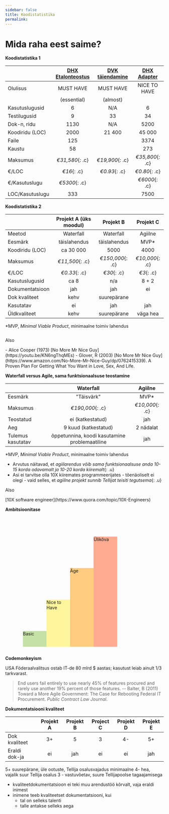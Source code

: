 ```yaml
---
sidebar: false
title: Koodistatistika
permalink: 
---
```


# Mida raha eest saime?

__Koodistatistika 1__

|    | [DHX Etalonteostus](https://github.com/e-gov/DHX-etalon) | [DVK täiendamine](https://github.com/e-gov/DVK) | [DHX Adapter](https://github.com/e-gov/DHX-adapter) |
|----------------|:-----------:|:----------:|:------------:|
| Olulisus       | MUST HAVE   | MUST HAVE  | NICE TO HAVE |
|                | (essential) | (almost) | |              |
| Kasutuslugusid | 6           | N/A        | 6            |
| Testilugusid   | 9           | 33         | 34           |
| Dok-n, ridu    | 1130        | N/A        | 5200         |
| Koodiridu (LOC)| 2000        | 21 400     | 45 000       |
| Faile          | 125         |            | 3374         |
| Kaustu         | 58          |            | 273          |
| Maksumus       | *€31,580*{: .c}  | *€19,900*{: .c} | *€35,800*{: .c}  |
| €/LOC          | *€16*{: .c} | *€0.93*{: .c} | *€0.80*{: .c} |
| €/Kasutuslugu  | *€5300*{: .c} |            | *€6000*{: .c} |
| LOC/Kasutuslugu| 333         |            | 7500         |

__Koodistatistika 2__

|                | Projekt A (üks moodul) | Projekt B   | Projekt C |
|----------------|:----------------------:|:-----------:|:---------:|
| Meetod         | Waterfall              | Waterfall   | Agiilne   |
| Eesmärk        | täislahendus           | täislahendus| MVP*      |
| Koodiridu (LOC)| ca 30 000              | 5000        | 4000      |
| Maksumus       | *€11,500*{: .c}        | *€150,000*{: .c} | *€10,000*{: .c} |
| €/LOC          | *€0.33*{: .c}          | *€30*{: .c} | *€3*{: .c}|
| Kasutuslugusid | ca 8                   | n/a         | 8 + 2     |
| Dokumentatsioon| jah                    | jah         | ei        |
| Dok kvaliteet  | kehv                   | suurepärane |           |
| Kasutatav      | ei                     | jah         | jah       |
| Üldkvaliteet   | kehv                   | suurepärane | väga hea  |

*MVP, _Minimal Viable Product_, minimaalne toimiv lahendus

<p class='tags' style='margin-top: 2em;'>Also</p>
- Alice Cooper (1973) [No More Mr Nice Guy](https://youtu.be/KN6ngThqMEs)
- Glover, R (2003) [No More Mr Nice Guy](https://www.amazon.com/No-More-Mr-Nice-Guy/dp/0762415339). A Proven Plan For Getting What You Want in Love, Sex, And Life.

__Waterfall versus Agile, sama funktsionaalsuse teostamine__

|           |  Waterfall | Agiilne |
|-----------|:----------:|:-------:|
| Eesmärk   | "Täisvärk" | MVP* |
| Maksumus | *€190,000*{: .c} | *€10,000*{: .c} |
| Teostatud | ei (katkestatud) | jah |
| Aeg | 9 kuud (katkestatud) | 2 nädalat |
| Tulemus kasutatav | õppetunnina, koodi kasutamine problemaatiline | jah |

*MVP, _Minimal Viable Product_, minimaalne toimiv lahendus

- Arvutus näitavad, et *agiilarendus võib sama funktsionaalsuse anda 10-15 korda odavamalt ja 10-20 korda kiiremalt*{: .u}
- Asi ei tarvitse olla 10X kiiremates programmeerijates - tõenäoliselt ei olegi -  vaid selles, et *agiilne projekt sunnib Tellijat teisiti tegutsema*{: .u}

<p class='tags'>Also</p>
[10X software engineer](https://www.quora.com/topic/10X-Engineers)

__Ambitsioonitase__

<div style='display: flex; width: 300px; height: 400px; align-items: flex-end; margin: 2em 4em;'>
  <div style='flex: 1; height: 50px; background-color: #C5E1A5;'>Basic</div>
  <div style='flex: 1; height: 150px; background-color: #FFF59D;'>Nice to Have</div>
  <div style='flex: 1; height: 250px; background-color: #FFCC80;'>Äge</div>
  <div style='flex: 1; height: 350px; background-color: #FFAB91;'>Ülikõva</div>
</div>

__Codemonkeyism__



USA Föderaalvalitsus ostab IT-de 80 mlrd $ aastas; kasutust leiab ainult 1/3 tarkvarast.

> End users fail entirely to use nearly 45% of features procured and rarely use another 19% percent of those features. -- Balter, B (2011) Toward a More Agile Government: The Case for Rebooting Federal IT Procurement. _Public Contract Law Journal_.

__Dokumentatsiooni kvaliteet__

|               | Projekt A | Projekt B | Project C | Projekt D | Projekt E |
|---------------|:---------:|:---------:|:---------:|:---------:|:---------:|   
| Dok kvaliteet |  3+       |    5      |    3      |    4-     |   5+      |
| Eraldi dok-ja |   ei      |   jah     |   ei      |    ei     |  jah      |

5+ suurepärane, üle ootuste, Tellija osalusvajadus minimaalne
4- hea, vajalik suur Tellija osalus
3 - vastuvõetav, suure Tellijapoolse tagaajamisega 

- kvaliteetdokumentatsioon ei teki muu arendustöö kõrvalt, vaja eraldi inimest
- inimene teeb kvaliteetset dokumentatsiooni, kui
  - tal on selleks talenti
  - talle antakse selleks aega

<!-- p><span id='L1' class="lyliti">Suhtarvud
 <i class='material-icons'>add_circle</i></span></p>

<div id='lylitatavL1' -->



